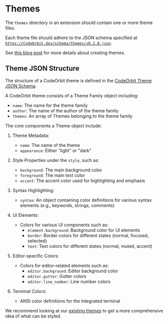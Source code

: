 ﻿# Themes

The `themes` directory in an extension should contain one or more theme files.

Each theme file should adhere to the JSON schema specified at [`https://CodeOrbit.dev/schema/themes/v0.2.0.json`](https://CodeOrbit.dev/schema/themes/v0.2.0.json).

See [this blog post](https://CodeOrbit.dev/blog/user-themes-now-in-preview) for more details about creating themes.

## Theme JSON Structure

The structure of a CodeOrbit theme is defined in the [CodeOrbit Theme JSON Schema](https://CodeOrbit.dev/schema/themes/v0.2.0.json).

A CodeOrbit theme consists of a Theme Family object including:

- `name`: The name for the theme family
- `author`: The name of the author of the theme family
- `themes`: An array of Themes belonging to the theme family

The core components a Theme object include:

1. Theme Metadata:

   - `name`: The name of the theme
   - `appearance`: Either "light" or "dark"

2. Style Properties under the `style`, such as:

   - `background`: The main background color
   - `foreground`: The main text color
   - `accent`: The accent color used for highlighting and emphasis

3. Syntax Highlighting:

   - `syntax`: An object containing color definitions for various syntax elements (e.g., keywords, strings, comments)

4. UI Elements:

   - Colors for various UI components such as:
     - `element.background`: Background color for UI elements
     - `border`: Border colors for different states (normal, focused, selected)
     - `text`: Text colors for different states (normal, muted, accent)

5. Editor-specific Colors:

   - Colors for editor-related elements such as:
     - `editor.background`: Editor background color
     - `editor.gutter`: Gutter colors
     - `editor.line_number`: Line number colors

6. Terminal Colors:
   - ANSI color definitions for the integrated terminal

We recommend looking at our [existing themes](https://github.com/CodeOrbit-industries/CodeOrbit/tree/main/assets/themes) to get a more comprehensive idea of what can be styled.
